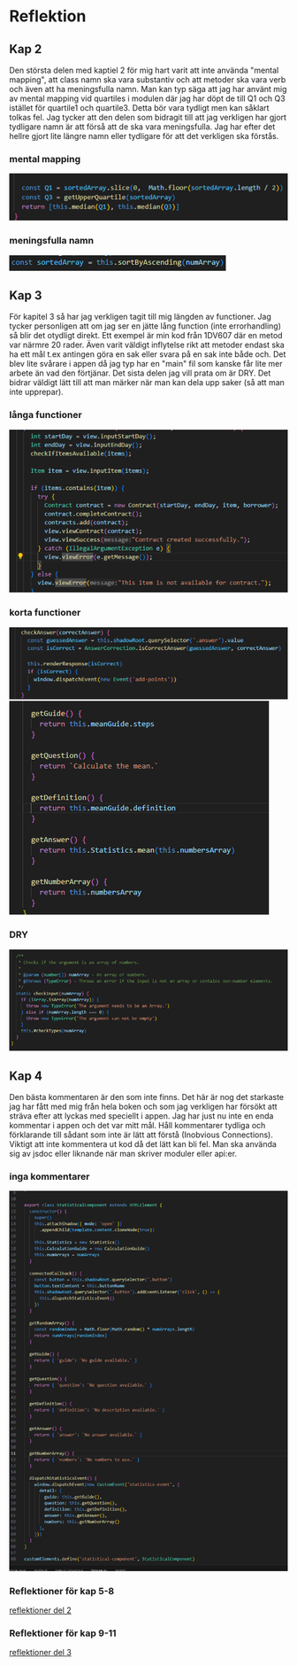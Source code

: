 # Reflektion

## Kap 2
Den största delen med kaptiel 2 för mig hart varit att inte använda "mental mapping", att class namn ska vara substantiv och att metoder ska vara verb och även att ha meningsfulla namn. Man kan typ säga att jag har använt mig av mental mapping vid quartiles i modulen där jag har döpt de till Q1 och Q3 istället för quartile1 och quartile3. Detta bör vara tydligt men kan såklart tolkas fel. Jag tycker att den delen som bidragit till att jag verkligen har gjort tydligare namn är att förså att de ska vara meningsfulla. Jag har efter det hellre gjort lite längre namn eller tydligare för att det verkligen ska förstås.
### mental mapping
![mental mapping](img/bild1.png)

### meningsfulla namn
![meningsfulla namn](img/bild2.png)

## Kap 3
För kapitel 3 så har jag verkligen tagit till mig längden av functioner. Jag tycker personligen att om jag ser en jätte lång function (inte errorhandling) så blir det otydligt direkt. Ett exempel är min kod från 1DV607 där en metod var närmre 20 rader. Även varit väldigt inflytelse rikt att metoder endast ska ha ett mål t.ex antingen göra en sak eller svara på en sak inte både och. Det blev lite svårare i appen då jag typ har en "main" fil som kanske får lite mer arbete än vad den förtjänar. Det sista delen jag vill prata om är DRY. Det bidrar väldigt lätt till att man märker när man kan dela upp saker (så att man inte upprepar).
### långa functioner
![långa functioner](img/kap3%20b1.png)

### korta functioner
![korta functioner](img/kap3%20b2.png)
![korta functioner](img/Kap3%20b4.png)

### DRY
![DRY](img/Kap3%20b3.png)

## Kap 4
Den bästa kommentaren är den som inte finns. Det här är nog det starkaste jag har fått med mig från hela boken och som jag verkligen har försökt att sträva efter att lyckas med speciellt i appen. Jag har just nu inte en enda kommentar i appen och det var mitt mål. Håll kommentarer tydliga och förklarande till sådant som inte är lätt att förstå (Inobvious Connections). Viktigt att inte kommentera ut kod då det lätt kan bli fel. Man ska använda sig av jsdoc eller liknande när man skriver moduler eller api:er.
### inga kommentarer
![Tydlig kod](img/Kap4b1.png)

### Reflektioner för kap 5-8
[reflektioner del 2](reflektioner/reflektioner2.md)

### Reflektioner för kap 9-11
[reflektioner del 3](reflektioner/reflektioner3.md)

